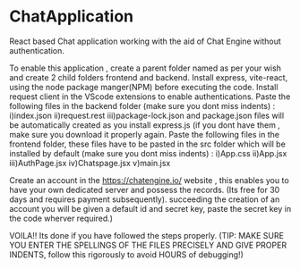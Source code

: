 # ChatApplication
React based Chat application working with the aid of Chat Engine without authentication.

To enable this application , create a parent folder named as per your wish and create 2 child folders frontend and backend.
Install express, vite-react, using the node package manger(NPM) before executing the code. Install request client in the VScode extensions to enable authentications.
Paste the following files in the backend folder (make sure you dont miss indents) :
        i)index.json
        ii)request.rest
        iii)package-lock.json and package.json files will be automatically created as you install express.js (if you dont have them ,
        make sure you download it properly again.
Paste the following files in the frontend folder, these files have to be pasted in the src folder which will be installed by default (make sure you dont miss indents) :
        i)App.css
        ii)App.jsx
        iii)AuthPage.jsx
        iv)Chatspage.jsx
        v)main.jsx

Create an account in the https://chatengine.io/ website , this enables you to have your own dedicated server and possess the records. (Its free for 30 days and requires payment subsequently). succeeding the creation of an account you will be given a default id and secret key, paste the secret key in the code wherver required.)

VOILA!! Its done if you have followed the steps properly.
(TIP: MAKE SURE YOU ENTER THE SPELLINGS OF THE FILES PRECISELY AND GIVE PROPER INDENTS, follow this rigorously to avoid HOURS of debugging!)
